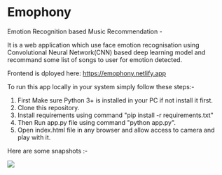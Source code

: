 # Emophony
Emotion Recognition based Music Recommendation - 

It is a web application which use face emotion recognisation using Convolutional Neural Network(CNN) based deep learning model
and recommand some list of songs to user for emotion detected.

Frontend is dployed here: https://emophony.netlify.app

To run this app locally in your system simply follow these steps:-

1. First Make sure Python 3+ is installed in your PC if not install it first.
2. Clone this repository.
3. Install requirements using command "pip install -r requirements.txt"
4. Then Run app.py file using command "python app.py".
5. Open index.html file in any browser and allow access to camera and play with it.

Here are some snapshots :-

![](Screenpshots/1.png)
